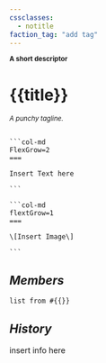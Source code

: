 ```yaml
---
cssclasses:
  - notitle
faction_tag: "add tag"
---
```

<sub>**A short descriptor**</sub>
# {{title}}
<sup>*A punchy tagline.*</sup>

````col

```col-md
FlexGrow=2
===

Insert Text here

```

```col-md
flextGrow=1
===

\[Insert Image\]

```

````

## *Members*
```dataview
list from #{{}}
```

## *History*
insert info here